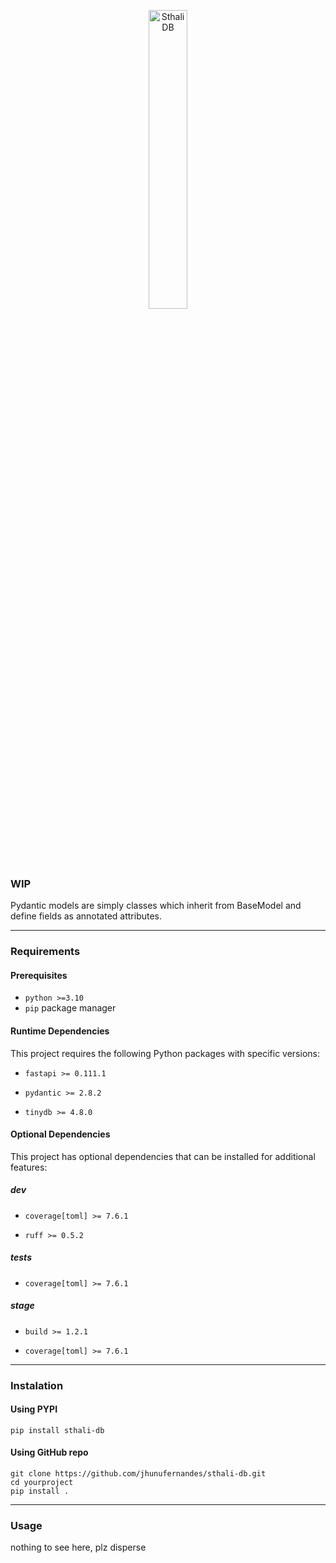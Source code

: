 <p align="center">
    <a href="/sthali-db/images/db.svg">
        <img src="/sthali-db/images/db.svg" alt="SthaliDB" height="35%">
    </a>
</p>

### WIP

Pydantic models are simply classes which inherit from BaseModel and define fields as annotated attributes.

---

### Requirements

#### Prerequisites
- `python >=3.10`
- `pip` package manager

#### Runtime Dependencies
This project requires the following Python packages with specific versions:

- `fastapi >= 0.111.1`

- `pydantic >= 2.8.2`

- `tinydb >= 4.8.0`



#### Optional Dependencies
This project has optional dependencies that can be installed for additional features:

##### dev

- `coverage[toml] >= 7.6.1`

- `ruff >= 0.5.2`


##### tests

- `coverage[toml] >= 7.6.1`


##### stage

- `build >= 1.2.1`

- `coverage[toml] >= 7.6.1`



---

### Instalation

#### Using PYPI

```
pip install sthali-db
```

#### Using GitHub repo

```
git clone https://github.com/jhunufernandes/sthali-db.git
cd yourproject
pip install .
```

---

### Usage

nothing to see here, plz disperse
